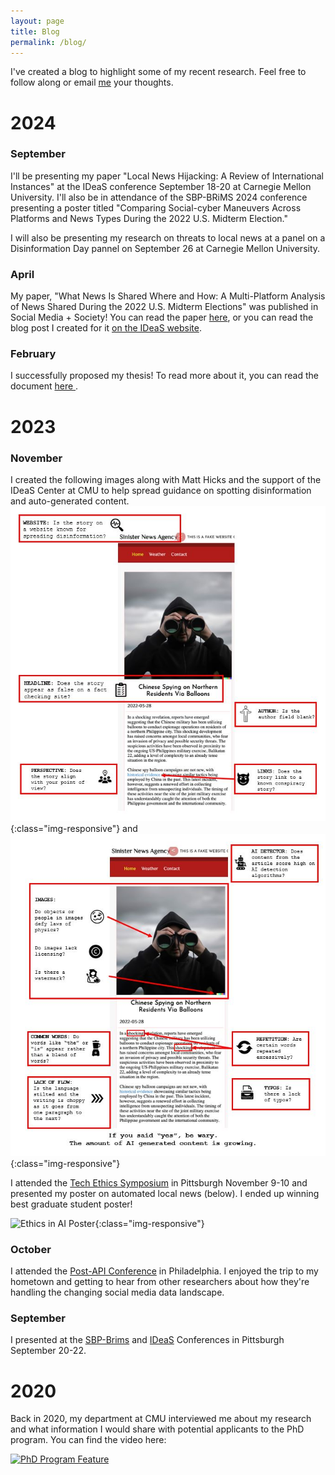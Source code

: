 ```yaml
---
layout: page
title: Blog
permalink: /blog/
---
```


I've created a blog to highlight some of my recent research. Feel free to follow along or email [me](mailto:csowa@andrew.cmu.edu) your thoughts.

# 2024

### September
I'll be presenting my paper "Local News Hijacking: A Review of International Instances" at the IDeaS conference September 18-20 at Carnegie Mellon University. I'll also be in attendance of the SBP-BRiMS 2024 conference presenting a poster titled "Comparing Social-cyber Maneuvers Across Platforms and News Types During the 2022 U.S. Midterm Election." 

I will also be presenting my research on threats to local news at a panel on a Disinformation Day pannel on September 26 at Carnegie Mellon University. 

### April
My paper, "What News Is Shared Where and How: A Multi-Platform Analysis of News Shared During the 2022 U.S. Midterm Elections" was published in Social Media + Society! You can read the paper [here](https://journals.sagepub.com/doi/full/10.1177/20563051241245950), or you can read the blog post I created for it [on the IDeaS website](https://www.cmu.edu/ideas-social-cybersecurity/news1/blog-posts/blog-lepird-news-types.html).

### February
I successfully proposed my thesis! To read more about it, you can read the document <a href="/lepird_proposal.pdf" target="_blank">here </a>.


# 2023

### November
I created the following images along with Matt Hicks and the support of the IDeaS Center at CMU to help spread guidance on spotting disinformation and auto-generated content.
![How to Spot Disinformation](/images/signs_of_disinfo_image.jpg){:class="img-responsive"} and ![How to Spot GenAI Content](/images/signs_of_generative-ai_image.jpg){:class="img-responsive"}



I attended the [Tech Ethics Symposium](https://www.duq.edu/research/centers-and-institutes/grefenstette-center/grefenstette-symposium.php) in Pittsburgh November 9-10 and presented my poster on automated local news (below). I ended up winning best graduate student poster!

![Ethics in AI Poster](/images/ethis_poster.jpg){:class="img-responsive"}




### October
I attended the [Post-API Conference](https://sites.google.com/umich.edu/postapiconference/home) in Philadelphia. I enjoyed the trip to my hometown and getting to hear from other researchers about how they're handling the changing social media data landscape. 

### September

I presented at the [SBP-Brims](https://sbp-brims.org/2023/) and [IDeaS](https://www.cmu.edu/ideas-social-cybersecurity/events/conference-index.html) Conferences in Pittsburgh September 20-22. 

# 2020

Back in 2020, my department at CMU interviewed me about my research and what information I would share with potential applicants to the PhD program. You can find the video here:

[![PhD Program Feature](https://markdown-videos-api.jorgenkh.no/url?url=https%3A%2F%2Fwww.youtube.com%2Fwatch%3Fv%3DOWnpGMSsIB4)](https://www.youtube.com/watch?v=OWnpGMSsIB4)

